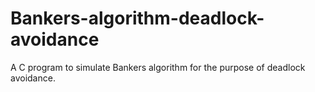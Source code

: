 # Bankers-algorithm-deadlock-avoidance
A C program to simulate Bankers algorithm for the purpose of deadlock avoidance.
